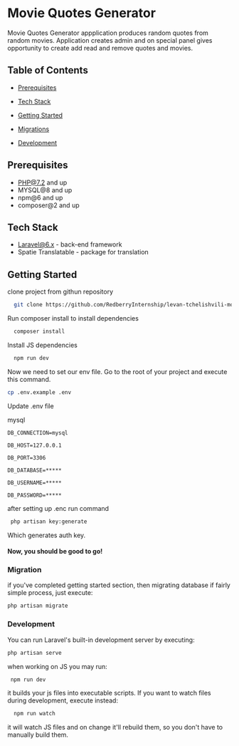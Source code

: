 
# Movie Quotes Generator

Movie Quotes Generator appplication produces random quotes from random movies. Application creates admin and on special panel gives opportunity to create add read and remove quotes and movies.



## Table of Contents

- [Prerequisites](#prerequisites)

- [Tech Stack](#tech-stack)

- [Getting Started](#getting-started)

- [Migrations](#migration)

- [Development](#development)

## Prerequisites
- PHP@7.2 and up
- MYSQL@8 and up
- npm@6 and up
- composer@2 and up

## Tech Stack
- Laravel@6.x - back-end framework
- Spatie Translatable - package for translation

## Getting Started

clone project from githun repository

```bash
  git clone https://github.com/RedberryInternship/levan-tchelishvili-movie-quotes
```
Run composer install to install dependencies
```bash
  composer install
```
Install JS dependencies
```bash
  npm run dev
```

Now we need to set our env file. Go to the root of your project and execute this command.
```bash
cp .env.example .env
```
Update .env file



mysql

`DB_CONNECTION=mysql`

`DB_HOST=127.0.0.1`

`DB_PORT=3306`

`DB_DATABASE=*****`

`DB_USERNAME=*****`

`DB_PASSWORD=*****`

after setting up .enc run command 

```bash
 php artisan key:generate
```
Which generates auth key.

#### Now, you should be good to go!

### Migration
if you've completed getting started section, then migrating database if fairly simple process, just execute:

```bash
php artisan migrate
```


### Development
You can run Laravel's built-in development server by executing:

```bash
php artisan serve
```
when working on JS you may run:

 ```bash
  npm run dev
  ```
it builds your js files into executable scripts. If you want to watch files during development, execute instead:
```bash
  npm run watch
```
it will watch JS files and on change it'll rebuild them, so you don't have to manually build them.
